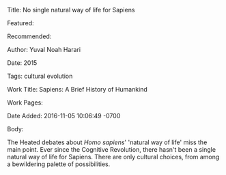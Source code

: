 Title: No single natural way of life for Sapiens

Featured: 

Recommended: 

Author: Yuval Noah Harari

Date: 2015

Tags: cultural evolution

Work Title: Sapiens: A Brief History of Humankind

Work Pages:  

Date Added: 2016-11-05 10:06:49 -0700

Body:

The Heated debates about <em>Homo sapiens</em>' 'natural way of life' miss the main point. Ever since the Cognitive Revolution, there hasn't been a single natural way of life for Sapiens. There are only cultural choices, from among a bewildering palette of possibilities. 


